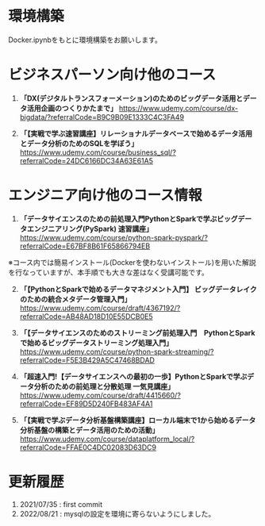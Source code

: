 # 環境構築
Docker.ipynbをもとに環境構築をお願いします。

# ビジネスパーソン向け他のコース
1. **「DX(デジタルトランスフォーメーション)のためのビッグデータ活用とデータ活用企画のつくりかたまで」**
https://www.udemy.com/course/dx-bigdata/?referralCode=B9C9B09E1333C4C3FA49

2. **「【実戦で学ぶ速習講座】リレーショナルデータベースで始めるデータ活用とデータ分析のためのSQLを学ぼう」**
https://www.udemy.com/course/business_sql/?referralCode=24DC6166DC34A63E61A5

# エンジニア向け他のコース情報
1. **「データサイエンスのための前処理入門PythonとSparkで学ぶビッグデータエンジニアリング(PySpark) 速習講座」**
https://www.udemy.com/course/python-spark-pyspark/?referralCode=E67BF8B61F65866794EB

※コース内では簡易インストール(Dockerを使わないインストール)を用いた解説を行なっていますが、本手順でも大きな差はなく受講可能です。  

2. **「【PythonとSparkで始めるデータマネジメント入門】 ビッグデータレイクのための統合メタデータ管理入門」**
https://www.udemy.com/course/draft/4367192/?referralCode=AB48AD18D10E55DCB0E5

3. **「【データサイエンスのためのストリーミング前処理入門　PythonとSparkで始めるビッグデータストリーミング処理入門」**
https://www.udemy.com/course/python-spark-streaming/?referralCode=F5E3B429A5C47468BDAD

4. **「超速入門!【データサイエンスへの最初の一歩】PythonとSparkで学ぶデータ分析のための前処理と分散処理 一気見講座」**
https://www.udemy.com/course/draft/4415660/?referralCode=EF89D5D240FB483AF4A1

5. **「【実戦で学ぶデータ分析基盤構築講座】ローカル端末で1から始めるデータ分析基盤の構築とデータ活用のための活動」**
https://www.udemy.com/course/dataplatform_local/?referralCode=FFAE0C4DC02083D63DC9

# 更新履歴
1. 2021/07/35 : first commit
2. 2022/08/21 : mysqlの設定を環境に寄らないようにしました。